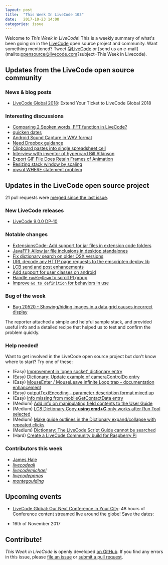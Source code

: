 ```yaml
---
layout: post
title:  "This Week In LiveCode 103"
date:   2017-10-23 14:00
categories: issue
---
```


Welcome to *This Week in LiveCode*!  This is a weekly summary of what's been
going on in the [LiveCode](https://livecode.com/) open source project and
community.  Want something mentioned?  Tweet
[@LiveCode](https://twitter.com/LiveCode) or
[send us an e-mail](mailto:opensource@livecode.com?subject=This Week in Livecode).

## Updates from the LiveCode open source community


### News & blog posts

- [LiveCode Global 2018](http://livecode.com/global/extend/): Extend Your Ticket to LiveCode Global 2018



### Interesting discussions

- [Comparing 2 Spoken words, FFT function in LiveCode?](https://www.mail-archive.com/use-livecode@lists.runrev.com/msg90170.html)
- [quicken dates](https://www.mail-archive.com/use-livecode@lists.runrev.com/msg90192.html)
- [Android Sound Capture in WAV format](https://www.mail-archive.com/use-livecode@lists.runrev.com/msg90209.html)
- [Need Dropbox guidance](https://www.mail-archive.com/use-livecode@lists.runrev.com/msg90213.html)
- [Clipboard pastes into single spreadsheet cell](https://www.mail-archive.com/use-livecode@lists.runrev.com/msg90227.html)
- [Interview wtth inventor of hypercard Bill Atkinson](https://www.mail-archive.com/use-livecode@lists.runrev.com/msg90252.html)
- [Export GIF File Does Retain Frames of Animation](https://www.mail-archive.com/use-livecode@lists.runrev.com/msg90260.html)
- [Resizing stack window by scaling](https://www.mail-archive.com/use-livecode@lists.runrev.com/msg90280.html)
- [mysql WHERE statement problem](http://forums.livecode.com/viewtopic.php?t=30016&p=159448#p159448)

## Updates in the LiveCode open source project

21 pull requests were [merged since the last issue](https://github.com/search?utf8=✓&q=org%3Alivecode+is%3Apublic+is%3Apr+is%3Amerged+merged%3A2017-10-16..2017-10-22&type=Issues).


### New LiveCode releases

- [LiveCode 9.0.0 DP-10](https://downloads.livecode.com/livecode/#9_0_0)


### Notable changes

- [ExtensionsCode: Add support for jar files in extension code folders](https://github.com/livecode/livecode/pull/6069)
- [JavaFFI: Allow jar file inclusions in desktop standalones](https://github.com/livecode/livecode/pull/6067)
- [Fix dictionary search on older OSX versions](https://github.com/livecode/livecode-ide/pull/1807)
- [URL decode any HTTP page requests to the emscripten deploy lib](https://github.com/livecode/livecode/pull/6072)
- [LCB send and post enhancements](https://github.com/livecode/livecode/pull/6063)
- [Add support for user classes on android](https://github.com/livecode/livecode/pull/6059)
- [Handle `rawKeyDown` to scroll PI group](https://github.com/livecode/livecode-ide/pull/1786)
- [Improve `Go to definition` for behaviors in use](https://github.com/livecode/livecode-ide/pull/1772)

### Bug of the week

- [Bug 20520 - Showing/hiding images in a data grid causes incorrect display](http://quality.livecode.com/show_bug.cgi?id=20520)

The reporter attached a simple and helpful sample stack, and provided useful info and a detailed recipe that helped us to test and confirm the problem quickly.

### Help needed!

Want to get involved in the LiveCode open source project but don't know where
to start?  Try one of these:

- (Easy) [Improvement in 'open socket' dictionary entry](http://quality.livecode.com/show_bug.cgi?id=19597)
- (Easy) [Dictionary: Update example of cameraControlDo entry](http://quality.livecode.com/show_bug.cgi?id=20528)
- (Easy) [MouseEnter / MouseLeave infinite Loop trap - documentation enhancement](http://quality.livecode.com/show_bug.cgi?id=20529)
- (Easy) [outputTextEncoding - parameter description format mixed up](http://quality.livecode.com/show_bug.cgi?id=19351)
- (Easy) [Info missing from mobileGetContactData entry](http://quality.livecode.com/show_bug.cgi?id=20359)
- (Medium) [Add info on manipulating field contents to the User Guide](http://quality.livecode.com/show_bug.cgi?id=18990)
- (Medium) [LC8 Dictionary Copy **using cmd+C** only works after Run Tool selected](http://quality.livecode.com/show_bug.cgi?id=17819)
- (Medium) [Make guide outlines in the Dictionary expand/collapse with repeated clicks](http://quality.livecode.com/show_bug.cgi?id=18184)
- (Medium) [Dictionary: The LiveCode Script Guide cannot be searched](http://quality.livecode.com/show_bug.cgi?id=15957)
- (Hard) [Create a LiveCode Community build for Raspberry Pi](http://forums.livecode.com/viewtopic.php?f=76&t=27912)

### Contributors this week

- [James Hale](https://github.com/jameshale)
- *[livecodeali](https://github.com/livecodeali)*
- *[livecodemichael](https://github.com/livecodemichael)*
- *[livecodepanos](https://github.com/livecodepanos)*
- *[montegoulding](https://github.com/montegoulding)*

<!---
## Other LiveCode News

This section brings you other interesting news from across the LiveCode universe over the last week. This section may include non OSS projects.

- [the dreaded "cannot connect to iTunes" - inapp purchase problem](http://forums.livecode.com/viewtopic.php?f=49&t=29923)
--->

## Upcoming events

* [LiveCode Global: Our Next Conference in Your City](https://livecode.com/livecode-global-our-next-conference-in-your-city/): 48 hours of Conference content streamed live around the globe! Save the dates:

- 16th of November 2017

## Contribute!

*This Week in LiveCode* is openly developed
[on GitHub](https://github.com/livecode/this-week-in-livecode).
If you find any errors in this issue, please
[file an issue](https://github.com/livecode/this-week-in-livecode/issues) or
[submit a pull request](https://github.com/livecode/this-week-in-livecode/pulls).
